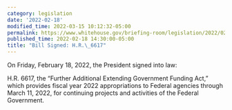 ```yaml
---
category: legislation
date: '2022-02-18'
modified_time: 2022-03-15 10:12:32-05:00
permalink: https://www.whitehouse.gov/briefing-room/legislation/2022/02/18/bill-signed-h-r-6617/
published_time: 2022-02-18 14:30:00-05:00
title: "Bill Signed: H.R.\_6617"
---
```

 
On Friday, February 18, 2022, the President signed into law:

H.R. 6617, the “Further Additional Extending Government Funding Act,”
which provides fiscal year 2022 appropriations to Federal agencies
through March 11, 2022, for continuing projects and activities of the
Federal Government.
